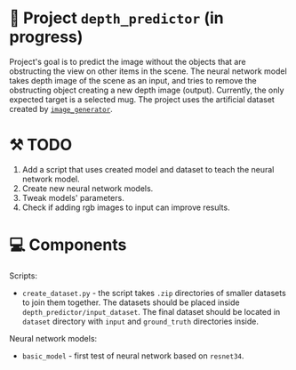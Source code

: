 # 🚧 Project `depth_predictor` (in progress)
Project's goal is to predict the image without the objects that are obstructing the view on other items in the scene. 
The neural network model takes depth image of the scene as an input, and tries to remove the obstructing object creating 
a new depth image (output). Currently, the only expected target is a selected mug. The project uses the artificial 
dataset created by [`image_generator`](https://github.com/piotrmarciniak1998/image_generator). 

# ⚒️ TODO
1. Add a script that uses created model and dataset to teach the neural network model.
2. Create new neural network models.
3. Tweak models' parameters.
4. Check if adding rgb images to input can improve results.

# 💻 Components
Scripts:
* `create_dataset.py` - the script takes `.zip` directories of smaller datasets to join them together. The datasets 
  should be placed inside `depth_predictor/input_dataset`. The final dataset should be located in `dataset` directory 
  with `input` and `ground_truth` directories inside.

Neural network models:
* `basic_model` - first test of neural network based on `resnet34`.
